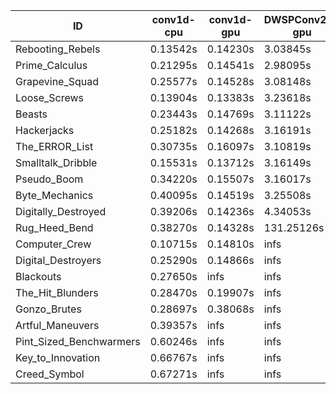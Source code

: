 |ID|conv1d-cpu|conv1d-gpu|DWSPConv2D-gpu|gemm-gpu|avg|
|-|-|-|-|-|-|
|Rebooting_Rebels|0.13542s|0.14230s|3.03845s|1.76143s|1.26940s|
|Prime_Calculus|0.21295s|0.14541s|2.98095s|1.86941s|1.30218s|
|Grapevine_Squad|0.25577s|0.14528s|3.08148s|1.80540s|1.32199s|
|Loose_Screws|0.13904s|0.13383s|3.23618s|1.89275s|1.35045s|
|Beasts|0.23443s|0.14769s|3.11122s|2.01453s|1.37697s|
|Hackerjacks|0.25182s|0.14268s|3.16191s|2.02731s|1.39593s|
|The_ERROR_List|0.30735s|0.16097s|3.10819s|2.04229s|1.40470s|
|Smalltalk_Dribble|0.15531s|0.13712s|3.16149s|2.21763s|1.41789s|
|Pseudo_Boom|0.34220s|0.15507s|3.16017s|2.04787s|1.42633s|
|Byte_Mechanics|0.40095s|0.14519s|3.25508s|2.02262s|1.45596s|
|Digitally_Destroyed|0.39206s|0.14236s|4.34053s|2.62149s|1.87411s|
|Rug_Heed_Bend|0.38270s|0.14328s|131.25126s|4.52943s|34.07667s|
|Computer_Crew|0.10715s|0.14810s|infs|4.51284s|infs|
|Digital_Destroyers|0.25290s|0.14866s|infs|2.02774s|infs|
|Blackouts|0.27650s|infs|infs|1.87843s|infs|
|The_Hit_Blunders|0.28470s|0.19907s|infs|2.03730s|infs|
|Gonzo_Brutes|0.28697s|0.38068s|infs|4.59133s|infs|
|Artful_Maneuvers|0.39357s|infs|infs|4.63096s|infs|
|Pint_Sized_Benchwarmers|0.60246s|infs|infs|4.66734s|infs|
|Key_to_Innovation|0.66767s|infs|infs|4.69080s|infs|
|Creed_Symbol|0.67271s|infs|infs|4.61763s|infs|
